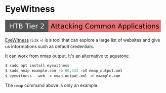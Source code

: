 # EyeWitness

[![attacking_common_applications](../../../_badges/htb/attacking_common_applications.svg)](https://academy.hackthebox.com/course/preview/attacking-common-applications)

<div class="row row-cols-lg-2"><div>

[EyeWitness](https://github.com/redsiege/EyeWitness) <small>(5.2k ⭐)</small> is a tool that can explore a large list of websites and give us informations such as default credentials.

It can work from nmap output. It's an alternative to [aquatone](aquatone.md).

```ps
$ sudo apt install eyewitness
$ sudo nmap example.com -p 80,443 -oX nmap_output.xml
$ eyewitness --web -x nmap_output.xml -d example.com
```

The `nmap` command above is only an example.
</div><div>
</div></div>